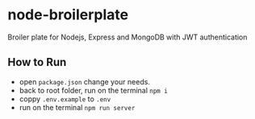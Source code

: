 # node-broilerplate
Broiler plate for Nodejs, Express and MongoDB with JWT authentication

## How to Run
- open `package.json` change your needs.
- back to root folder, run on the terminal `npm i`
- coppy `.env.example` to `.env`
- run on the terminal `npm run server`
